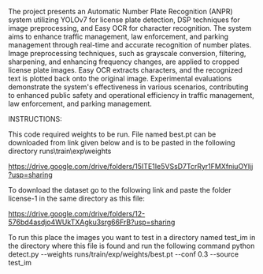 The project presents an Automatic Number Plate Recognition (ANPR) system utilizing YOLOv7 for license plate detection, DSP techniques for image preprocessing, and Easy OCR for character recognition. The system aims to enhance traffic management, law enforcement, and parking management through real-time and accurate recognition of number plates. Image preprocessing techniques, such as grayscale conversion, filtering, sharpening, and enhancing frequency changes, are applied to cropped license plate images. Easy OCR extracts characters, and the recognized text is plotted back onto the original image. Experimental evaluations demonstrate the system's effectiveness in various scenarios, contributing to enhanced public safety and operational efficiency in traffic management, law enforcement, and parking management.


INSTRUCTIONS:

This code required weights to be run. File named best.pt can be downloaded from link given below and is to be pasted in the following directory runs\train\exp\weights

https://drive.google.com/drive/folders/15ITE1Ie5VSsD7TcrRyr1FMXfniuOYljj?usp=sharing

To download the dataset go to the following link and paste the folder license-1 in the same directory as this file:

https://drive.google.com/drive/folders/12-576bd4asdjo4WUkTXAgku3srg66FrB?usp=sharing

To run this place the images you want to test in a directory named test_im in the directory where this file is found and run the following command
python detect.py --weights runs/train/exp/weights/best.pt --conf 0.3 --source test_im

